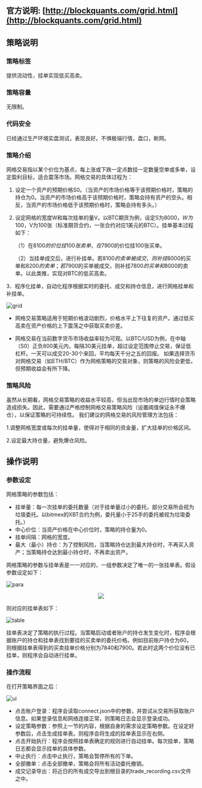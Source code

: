 ## 官方说明: [http://blockquants.com/grid.html](http://blockquants.com/grid.html)
## 策略说明
### 策略标签
提供流动性，挂单实现低买高卖。

### 策略容量
无限制。

### 代码安全
已经通过生产环境实盘测试，表现良好。不惧极端行情，盘口，断网。

### 策略介绍

网格交易指以某个价位为基点，每上涨或下跌一定点数挂一定数量空单或多单，设定盈利目标，适合震荡市场。网格交易的具体过程为：

1.	设定一个资产的预期价格S0。（当资产的市场价格等于该预期价格时，策略的持仓为0。当资产的市场价格高于该预期价格时，策略会持有资产的空头。相反，当资产的市场价格低于该预期价格时，策略会持有多头。）

2.	设定网格的宽度W和每次挂单的量V。以BTC期货为例，设定S为$8000，W为$100，V为100张（标准期货合约，一张合约对应1美元的BTC）。挂单基本过程如下：

	（1）在$8100的价位挂100张卖单，在$7900的价位挂100张买单。

	（2）当挂单成交后，进行补挂单。若$8100的卖单被成交，则补挂$8000的买单和$8200的卖单；若$7900的买单被成交，则补挂$7800的买单和$8000的卖单。以此类推，实现对BTC的低买高卖。

3．程序化挂单，自动化程序根据实时的委托、成交和持仓信息，进行网格挂单和补挂单。

![grid](http://BlockQuants.com/img/grid.png)

 - 网格交易策略适用于短期价格波动剧烈，价格水平上下往复的资产。通过低买高卖在资产价格的上下震荡之中获取买卖价差。

 - 网格交易在当前数字货币市场收益率较为可观。以BTC/USD为例，在中轴（S0）正负800美元内，每隔30美元挂单，超过设定范围停止交易，保证低杠杆。一天可以成交20-30个来回，平均每天千分之五的回报。 如果选择货币对网格交易（如ETH/BTC）作为网格策略的交易对象，则策略的风险会更低，但预期收益会有所下降。

### 策略风险

虽然从长期看，网格交易策略的收益水平较高，但当出现市场的单边行情时会策略造成损失。因此，需要通过严格控制网格交易策略风险（设置阈值保证永不爆仓），以保证策略的可持续性。
我们建议的网格交易的风险管理方法包括：

1.调整网格宽度或每次的挂单量，使得对于相同的资金量，扩大挂单的价格区间。

2.设定最大持仓量，避免爆仓风险。

## 操作说明
### 参数设定

网格策略的参数包括：

- 挂单量：每一次挂单的委托数量（对于挂单量过小的委托，部分交易所会视为垃圾委托。以bitmex的XBT合约为例，委托量小于25手的委托被视为垃圾委托。）
- 中心价位：当资产价格在中心价位时，策略的持仓量为0。
- 挂单间隔：网格的宽度。
- 最大（最小）持仓：为了控制风险，当策略持仓达到最大持仓时，不再买入资产；当策略持仓达到最小持仓时，不再卖出资产。

网格策略的参数与挂单表是一一对应的，一组参数决定了唯一的一张挂单表。假设参数设定如下：

![para](http://BlockQuants.com/img/grid_par.png)
<div align="center">
<img src="http://BlockQuants.com/img/grid_par.png"  >

 </div>

则对应的挂单表如下：

![table](http://BlockQuants.com/img/grid_table.png)

挂单表决定了策略的执行过程。当策略启动或者账户的持仓发生变化时，程序会根据账户的持仓和挂单表找到要挂的买卖单的委托价格。例如目前账户持仓为60，则根据挂单表得到的买卖挂单价格分别为7840和7900。若此时这两个价位没有已挂单，则程序会自动进行挂单。

### 操作流程

在打开策略界面之后：

![ui](http://BlockQuants.com/img/grid_ui.png)

- 点击账户登录：程序会读取connect.json中的参数，并尝试从交易所获取账户信息。如果登录信息和网络连接正常，则策略日志会显示登录成功。
- 设定策略参数：参照上一节的内容，根据自身的需求设定策略参数。在设定好参数后，点击生成挂单表。则程序会将生成的挂单表显示在右侧。
- 点击开始执行：程序会按照挂单表确定的规则进行自动挂单。每次挂单，策略日志都会显示挂单的具体参数。
- 中止执行：点击中止执行，策略会暂停所有的下单。
- 全部撤单：点击全部撤单，策略会将所有活动委托撤销。
- 成交记录导出：将近日的所有成交导出到根目录的trade_recording.csv文件之中。